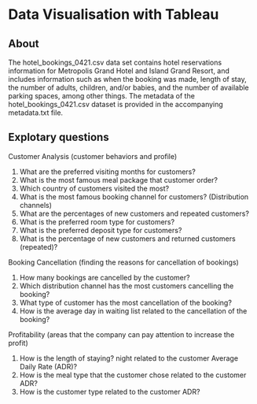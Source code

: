 # Data Visualisation with Tableau

## About
The hotel_bookings_0421.csv data set contains hotel reservations information for Metropolis Grand Hotel and Island Grand Resort, and includes information such as when the booking was made, length of stay, the number of adults, children, and/or babies, and the number of available parking spaces, among other things. The metadata of the hotel_bookings_0421.csv dataset is provided in the accompanying metadata.txt file.
 <br>
 
 ## Explotary questions
 
Customer Analysis (customer behaviors and profile)
1.	What are the preferred visiting months for customers?
2.	What is the most famous meal package that customer order?
3.	Which country of customers visited the most?
4.	What is the most famous booking channel for customers? (Distribution channels)
5.	What are the percentages of new customers and repeated customers?
6.	What is the preferred room type for customers?
7.	What is the preferred deposit type for customers?
8.	What is the percentage of new customers and returned customers (repeated)?

Booking Cancellation (finding the reasons for cancellation of bookings)
1.	How many bookings are cancelled by the customer?
2.	Which distribution channel has the most customers cancelling the booking?
3.	What type of customer has the most cancellation of the booking?
4.	How is the average day in waiting list related to the cancellation of the booking?

Profitability (areas that the company can pay attention to increase the profit)
1.	How is the length of staying? night related to the customer Average Daily Rate (ADR)? 
2.	How is the meal type that the customer chose related to the customer ADR?
3.	How is the customer type related to the customer ADR?



 
